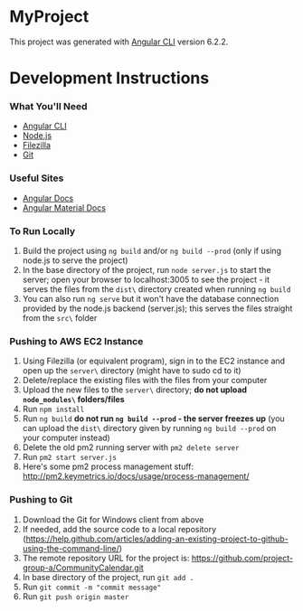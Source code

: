 # MyProject

This project was generated with [Angular CLI](https://github.com/angular/angular-cli) version 6.2.2.

# Development Instructions

### What You'll Need

- [Angular CLI](https://cli.angular.io/)
- [Node.js](https://nodejs.org/en/)
- [Filezilla](https://filezilla-project.org/)
- [Git](https://git-scm.com/)

### Useful Sites

- [Angular Docs](https://angular.io/)
- [Angular Material Docs](https://material.angular.io/)

### To Run Locally
1. Build the project using `ng build` and/or `ng build --prod` (only if using node.js to serve the project)
2. In the base directory of the project, run `node server.js` to start the server; open your browser to localhost:3005 to see the project - it serves the files from the `dist\` directory created when running `ng build`
3. You can also run `ng serve` but it won't have the database connection provided by the node.js backend (server.js); this serves the files straight from the `src\` folder

### Pushing to AWS EC2 Instance
1. Using Filezilla (or equivalent program), sign in to the EC2 instance and open up the `server\` directory (might have to sudo cd to it)
2. Delete/replace the existing files with the files from your computer
3. Upload the new files to the `server\` directory; **do not upload `node_modules\` folders/files**
4. Run `npm install`
5. Run `ng build` **do not run `ng build --prod` - the server freezes up** (you can upload the `dist\` directory given by running `ng build --prod` on your computer instead)
6. Delete the old pm2 running server with `pm2 delete server`
7. Run `pm2 start server.js`
8. Here's some pm2 process management stuff: http://pm2.keymetrics.io/docs/usage/process-management/

### Pushing to Git
1. Download the Git for Windows client from above
2. If needed, add the source code to a local repository (https://help.github.com/articles/adding-an-existing-project-to-github-using-the-command-line/)
3. The remote repository URL for the project is: https://github.com/project-group-a/CommunityCalendar.git
4. In base directory of the project, run `git add .`
5. Run `git commit -m "commit message"`
6. Run `git push origin master`
